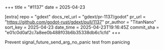 +++
title = "#1137"
date = 2025-04-23

[extra]
repo = "gdext"
docs_rel_url = "gdext/pr-1137/godot"
pr_url = "https://github.com/godot-rust/gdext/pull/1137"
pr_author = "TitanNano"
sort_key = 2025-04-23
date_time = 2025-04-23T19:16:45Z
commit_sha = "e01c0d0af2c7a8ee0b488f03b6b35338db6c1cfd"
+++

Prevent signal_future_send_arg_no_panic test from panicing
